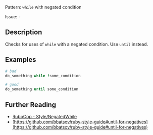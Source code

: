 Pattern: `while` with negated condition

Issue: -

## Description

Checks for uses of `while` with a negated condition. Use `until` instead.

## Examples

```ruby
# bad
do_something while !some_condition

# good
do_something until some_condition
```

## Further Reading

* [RuboCop - Style/NegatedWhile](https://rubocop.readthedocs.io/en/latest/cops_style/#stylenegatedwhile)
* [https://github.com/bbatsov/ruby-style-guide#until-for-negatives](https://github.com/bbatsov/ruby-style-guide#until-for-negatives)
